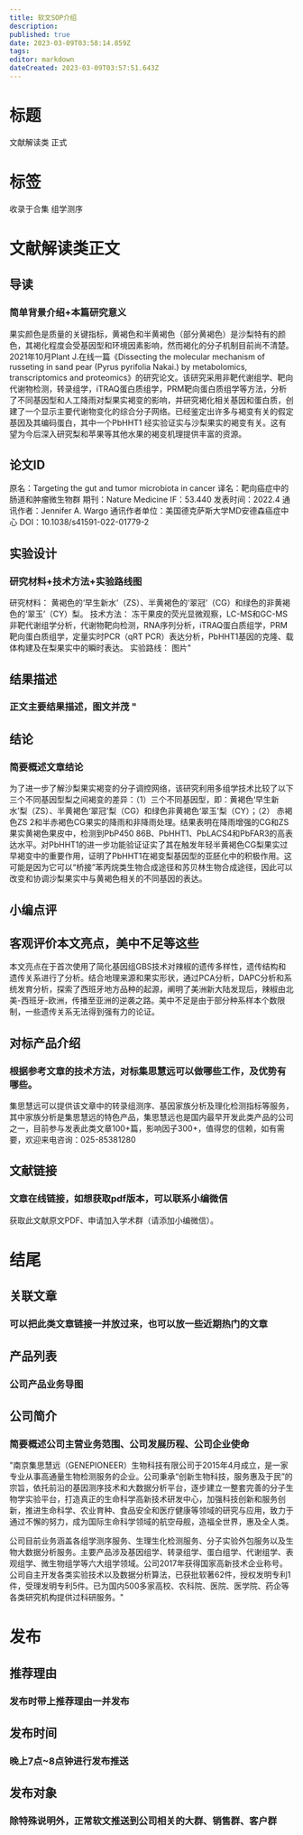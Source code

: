 ```yaml
---
title: 软文SOP介绍
description: 
published: true
date: 2023-03-09T03:58:14.859Z
tags: 
editor: markdown
dateCreated: 2023-03-09T03:57:51.643Z
---
```


# 标题 
文献解读类
正式
# 标签
收录于合集 
组学测序
# 文献解读类正文
## 导读
### 简单背景介绍+本篇研究意义
果实颜色是质量的关键指标，黄褐色和半黄褐色（部分黄褐色）是沙梨特有的颜色，其褐化程度会受基因型和环境因素影响，然而褐化的分子机制目前尚不清楚。2021年10月Plant J.在线一篇《Dissecting the molecular mechanism of russeting in sand pear (Pyrus pyrifolia Nakai.) by metabolomics, transcriptomics and proteomics》的研究论文。该研究采用非靶代谢组学、靶向代谢物检测，转录组学，iTRAQ蛋白质组学，PRM靶向蛋白质组学等方法，分析了不同基因型和人工降雨对梨果实褐变的影响，并研究褐化相关基因和蛋白质，创建了一个显示主要代谢物变化的综合分子网络。已经鉴定出许多与褐变有关的假定基因及其编码蛋白，其中一个PbHHT1 经实验证实与沙梨果实的褐变有关。这有望为今后深入研究梨和苹果等其他水果的褐变机理提供丰富的资源。
## 论文ID 
原名：Targeting the gut and tumor microbiota in cancer
译名：靶向癌症中的肠道和肿瘤微生物群
期刊：Nature Medicine
IF：53.440
发表时间：2022.4
通讯作者：Jennifer A. Wargo
通讯作者单位：美国德克萨斯大学MD安德森癌症中心
DOI：10.1038/s41591-022-01779-2

## 实验设计 
### 研究材料+技术方法+实验路线图 
研究材料：
黄褐色的‘早生新水’（ZS）、半黄褐色的‘翠冠’（CG）和绿色的非黄褐色的‘翠玉’（CY）梨。
技术方法：
冻干果皮的荧光显微观察，LC-MS和GC-MS非靶代谢组学分析，代谢物靶向检测，RNA序列分析，iTRAQ蛋白质组学，PRM靶向蛋白质组学，定量实时PCR（qRT PCR）表达分析，PbHHT1基因的克隆、载体构建及在梨果实中的瞬时表达。
实验路线：
图片"
## 结果描述 
### 正文主要结果描述，图文并茂 "

## 结论 
### 简要概述文章结论
为了进一步了解沙梨果实褐变的分子调控网络，该研究利用多组学技术比较了以下三个不同基因型梨之间褐变的差异：（1）三个不同基因型，即：黄褐色‘早生新水’梨（ZS）、半黄褐色‘翠冠’梨（CG）和绿色非黄褐色‘翠玉’梨（CY）；（2） 赤褐色ZS 2和半赤褐色CG果实的降雨和非降雨处理。结果表明在降雨增强的CG和ZS果实黄褐色果皮中，检测到PbP450 86B、PbHHT1、PbLACS4和PbFAR3的高表达水平。对PbHHT1的进一步功能验证证实了其在触发年轻半黄褐色CG梨果实过早褐变中的重要作用，证明了PbHHT1在褐变梨基因型的亚胚化中的积极作用。这可能是因为它可以“桥接”苯丙烷类生物合成途径和苏贝林生物合成途径，因此可以改变和协调沙梨果实中与黄褐色相关的不同基因的表达。
## 小编点评 
## 客观评价本文亮点，美中不足等这些 
本文亮点在于首次使用了简化基因组GBS技术对辣椒的遗传多样性，遗传结构和遗传关系进行了分析。结合地理来源和果实形状，通过PCA分析，DAPC分析和系统发育分析，探索了西班牙地方品种的起源，阐明了美洲新大陆发现后，辣椒由北美-西班牙-欧洲，传播至亚洲的逆袭之路。美中不足是由于部分种系样本个数限制，一些遗传关系无法得到强有力的论证。
## 对标产品介绍 
### 根据参考文章的技术方法，对标集思慧远可以做哪些工作，及优势有哪些。 
集思慧远可以提供该文章中的转录组测序、基因家族分析及理化检测指标等服务，其中家族分析是集思慧远的特色产品，集思慧远也是国内最早开发此类产品的公司之一，目前参与发表此类文章100+篇，影响因子300+，值得您的信赖，如有需要，欢迎来电咨询：025-85381280
## 文献链接 
### 文章在线链接，如想获取pdf版本，可以联系小编微信 
获取此文献原文PDF、申请加入学术群（请添加小编微信）。
# 结尾 
## 关联文章
### 可以把此类文章链接一并放过来，也可以放一些近期热门的文章
## 产品列表 
### 公司产品业务导图

## 公司简介 
### 简要概述公司主营业务范围、公司发展历程、公司企业使命
"南京集思慧远（GENEPIONEER）生物科技有限公司于2015年4月成立，是一家专业从事高通量生物检测服务的企业。公司秉承“创新生物科技，服务惠及于民”的宗旨，依托前沿的基因测序技术和大数据分析平台，逐步建立一整套完善的分子生物学实验平台，打造真正的生命科学高新技术研发中心，加强科技创新和服务创新，推进生命科学、农业育种、食品安全和医疗健康等领域的研究与应用，致力于通过不懈的努力，成为国际生命科学领域的航空母舰，造福全世界，惠及全人类。

公司目前业务涵盖各组学测序服务、生理生化检测服务、分子实验外包服务以及生物大数据分析服务。主要产品涉及基因组学、转录组学、蛋白组学、代谢组学、表观组学、微生物组学等六大组学领域。公司2017年获得国家高新技术企业称号。公司自主开发各类实验技术以及数据分析算法，已获批软著62件，授权发明专利1件，受理发明专利5件。已为国内500多家高校、农科院、医院、医学院、药企等各类研究机构提供过科研服务。"
# 发布
## 推荐理由 
### 发布时带上推荐理由一并发布

## 发布时间 
### 晚上7点~8点钟进行发布推送
## 发布对象 
### 除特殊说明外，正常软文推送到公司相关的大群、销售群、客户群